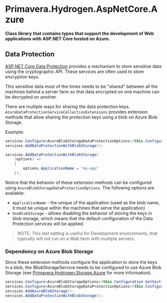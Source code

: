 # Primavera.Hydrogen.AspNetCore.Azure

**Class library that contains types that support the development of Web applications with ASP.NET Core hosted on Azure.**

## Data Protection

[ASP.NET Core Data Protection](https://docs.microsoft.com/en-us/aspnet/core/security/data-protection/) provides a mechanism to store sensitive data using the cryptographic API. These services are often used to store encryption keys.

This sensitive data most of the times needs to be "shared" between all the machines behind a server farm so that data encrypted on one machine can be decrypted on another.

There are multiple ways for sharing the data protection keys. `AzureDataProtectionServiceCollectionExtensions` provides extension methods that allow sharing the protection keys using a blob on Azure Blob Storage.

Example:

```csharp
services.Configure<AzureBlobStorageDataProtectionOptions>(this.Configuration.GetSection(nameof(AzureBlobStorageDataProtectionOptions)));
services.AddDataProtectionWithBlobStorage();
```

```csharp
services.AddDataProtectionWithBlobStorage(
    (options) =>
    {
        options.ApplicationName = "my-app"
    });
```

Notice that the behavior of these extension methods can be configured using `AzureBlobStorageDataProtectionOptions`. The following options are available:

- `ApplicationName` - the unique of the application (used as the blob name, it must be unique within the machines that serve the application)
- `UseBlobStorage` - allows disabling the behavior of storing the keys in blob storage, which means that the default configuration of the Data Protection services will be applied.

> NOTE: This last setting is useful for Development environments, that typically will not run on a Web farm with  multiple servers.

### Dependency on Azure Blob Storage

Since these extension methods configure the application to store the keys in a blob, the IBlobStorageService needs to be configured to use Azure Blob Storage (see [Primavera.Hydrogen.Storage.Azure](./Storage.Azure.md) for more information).

```csharp
services.Configure<AzureBlobStorageOptions>(this.Configuration.GetSection(nameof(AzureBlobStorageOptions)));
services.Configure<AzureBlobStorageDataProtectionOptions>(this.Configuration.GetSection(nameof(AzureBlobStorageDataProtectionOptions)));
services.AddAzureBlobStorage();
services.AddDataProtectionWithBlobStorage();
```